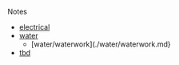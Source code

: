 Notes

- [electrical](./electrical/)
- [water](./water/)
  - [water/waterwork](./water/waterwork.md}
- [tbd]()

